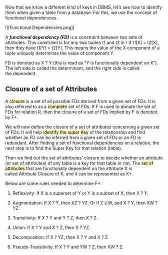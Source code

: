 Now that we know a different kind of keys in DBMS, let’s see how to identify them when given a table from a database. For this, we use the concept of functional dependencies.

![[Functional Dependencies.png]]

A ***functional dependency (FD)*** is a constraint between two sets of attributes. This constraint is for any two tuples t1 and t2 in r if t1[X] = t2[X], then they have t1[Y] = t2[Y]. This means the value of the X component of a tuple uniquely determines the value of component Y.  

FD is denoted as X ? Y (this is read as “Y is functionally dependent on X”). The left side is called the determinant, and the right side is called the dependent. 

## Closure of a set of Attributes 

A <mark style="background: #FFF3A3A6;">closure</mark> is a set of all possible FDs derived from a given set of FDs. It is also referred to as a <mark style="background: #FFF3A3A6;">complete</mark> set of FDs. If F is used to donate the set of FDs for relation R, then the closure of a set of FDs implied by F is denoted by F+. 

We will now define the closure of a set of attributes concerning a given set of FDs. It will help<mark style="background: #FFF3A3A6;"> identify the super Key</mark> of the relationship and find whether an FD can be inferred from a given set of FDs or an FD is redundant. After finding a set of functional dependencies on a relation, the next step is to find the Super Key for that relation (table). 

Then we find out the set of attributes’ closure to decide whether an attribute (or set of attributes) of any table is a key for that table or not. The <mark style="background: #FFF3A3A6;">set of attributes </mark>that are functionally dependent on the attribute X is called Attribute Closure of X, and it can be represented as X+. 

Below are some rules needed to determine F+: 

1.  Reflexivity: If X is a superset of Y or Y is a subset of X, then X ? Y. 
    
2.  Augmentation: If X ? Y, then XZ ? YZ. Or If Z ⊆W, and X ? Y, then XW ? YZ. 
    
3.  Transitivity: If X ? Y and Y ? Z, then X ? Z. 
    
4.  Union: If X ? Y and X ? Z, then X ? YZ. 
    
5.  Decomposition: If X ? YZ, then X ? Y and X ? Z. 
    
6.  Pseudo-Transitivity: If X ? Y and YW ? Z, then XW ? Z.